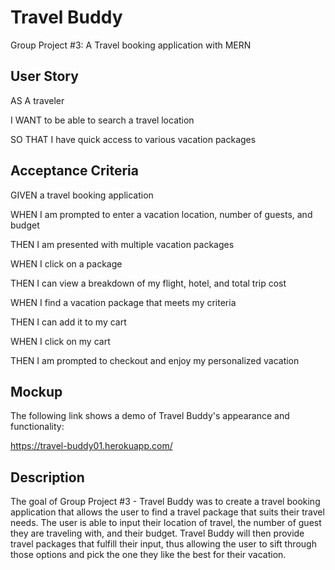 # Travel Buddy

Group Project #3: A Travel booking application with MERN

## User Story

AS A traveler

I WANT to be able to search a travel location

SO THAT I have quick access to various vacation packages

## Acceptance Criteria

GIVEN a travel booking application

WHEN I am prompted to enter a vacation location, number of guests, and budget

THEN I am presented with multiple vacation packages

WHEN I click on a package

THEN I can view a breakdown of my flight, hotel, and total trip cost

WHEN I find a vacation package that meets my criteria

THEN I can add it to my cart

WHEN I click on my cart

THEN I am prompted to checkout and enjoy my personalized vacation


## Mockup

The following link shows a demo of Travel Buddy's appearance and functionality:

https://travel-buddy01.herokuapp.com/



## Description

The goal of Group Project #3 - Travel Buddy was to create a travel booking application that allows the user to find a travel package that suits their travel needs. The user is able to input their location of travel, the number of guest they are traveling with, and their budget. Travel Buddy will then provide travel packages that fulfill their input, thus allowing the user to sift through those options and pick the one they like the best for their vacation.
